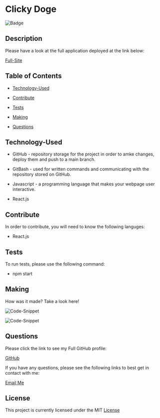 # Clicky Doge


![Badge](https://img.shields.io/badge/license-MIT-blue)
  

## Description



Please have a look at the full application deployed at the link below:

[Full-Site]()



## Table of Contents


* [Technology-Used](#technology-used)

* [Contribute](#contribute)

* [Tests](#tests)

* [Making](#making)

* [Questions](#questions)




## Technology-Used

- GitHub - repository storage for the project in order to amke changes, deploy them and push to a main branch. 

- GitBash - used for written commands and communicating with the repository stored on GitHub.

- Javascript - a programming language that makes your webpage user interactive.

- React.js


## Contribute 
    
In order to contribute, you will need to know the following languges:
    
  - React.js

## Tests

To run tests, please use the following command:

  - npm start


## Making

How was it made? Take a look here!



![Code-Snippet]()



![Code-Snippet]()


## Questions

Please click the link to see my Full GitHub profile:

[GitHub](https://github.com/dnovelli1)

If you have any questions, please see the following links to best get in contact with me:

[Email Me](jakenovelli11@gmail.com)


## License

This project is currently licensed under the MIT [License](https://choosealicense.com/licenses/mit/)
  

